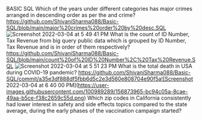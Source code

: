 BASIC SQL
Which of the years under different categories has major crimes arranged in descending order as per the and crime? https://github.com/ShivaniSharma088/Basic-SQL/blob/main/major%20crimes%20order%20by%20desc.SQL ![Screenshot 2022-03-04 at 5 49 41 PM](https://user-images.githubusercontent.com/100989289/156873816-9c3433d1-d630-418a-a8b0-13e1bdf69615.png)
What is the count of ID Number, Tax Revenue from big query public data which is grouped by ID Number, Tax Revenue and is in order of them respectively? https://github.com/ShivaniSharma088/Basic-SQL/blob/main/count%20of%20ID%20Number%2C%20Tax%20Revenue.SQL ![Screenshot 2022-03-04 at 5 51 23 PM](https://user-images.githubusercontent.com/100989289/156873893-865325ab-a71d-4272-a70b-f3d4049e1edf.png)
What is the total death in USA during COVID-19 pandemic? https://github.com/ShivaniSharma088/Basic-SQL/commit/a35e3df888df5fbb6d5c2e3d560e808704e90f5a![Screenshot 2022-03-04 at 6 40 00 PM](https://user-images.githubusercontent.com/100989289/156873965-bc94c05a-8cae-49aa-b5ce-f38c2659c55d.png)
Which zip codes in California consistently had lower interest in safety and side effects topics compared to the state average, during the early phases of the vaccination campaign started?
